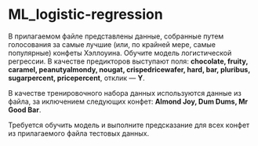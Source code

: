 # ML_logistic-regression

В прилагаемом файле представлены данные, собранные путем голосования за самые лучшие (или, по крайней мере, самые популярные) конфеты Хэллоуина. Обучите модель логистической регрессии. В качестве предикторов выступают поля: **chocolate, fruity, caramel, peanutyalmondy, nougat, crispedricewafer, hard, bar, pluribus, sugarpercent, pricepercent**, отклик — **Y**.

В качестве тренировочного набора данных используются данные из файла, за иключением следующих конфет: **Almond Joy, Dum Dums, Mr Good Bar**.

Требуется обучить модель и выполните предсказание для всех конфет из прилагаемого файла тестовых данных.
